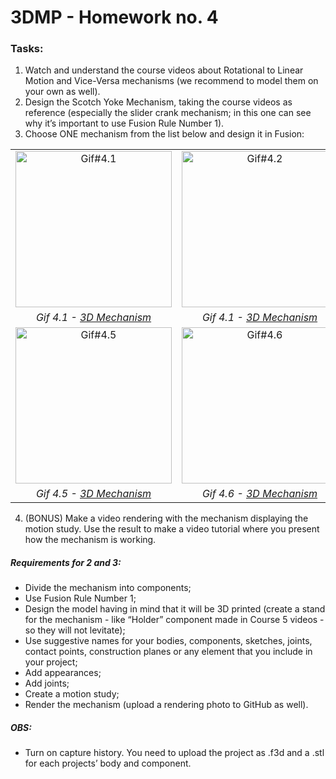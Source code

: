 # 3DMP -  Homework no. 4

### Tasks:
1. Watch and understand the course videos about Rotational to Linear Motion and Vice-Versa mechanisms (we recommend to model them on your own as well).
2. Design the Scotch Yoke Mechanism, taking the course videos as reference (especially the slider crank mechanism; in this one can see why it’s important to use Fusion Rule Number 1).
3. Choose ONE mechanism from the  list below and design it in Fusion:

<table>
    <tbody>
        <tr>
            <td  align="center"><img src="https://github.com/Burdun/3DMP_private/blob/main/readme_gifs/Gif%234.1.gif" width=250 title="Gif#4.1"></td>
            <td align="center"><img src="https://github.com/Burdun/3DMP_private/blob/main/readme_gifs/Gif%234.2.gif" width=250 title="Gif#4.2"/></td>
            <td align="center"><img src="https://github.com/Burdun/3DMP_private/blob/main/readme_gifs/Gif%234.3.gif" width=250 title="Gif#4.3"></td>
            <td align="center"><img src="" width=250 title="Gif#4.4"/></td>
        </tr>
        <tr>
            <td rowspan align="center" valign="center"><i>Gif 4.1 - <a href="https://tinyurl.com/y8zgkzjq">3D Mechanism</a></i></td>
            <td rowspan align="center" valign="center"><i>Gif 4.1 - <a href="https://tinyurl.com/ycxhnskp">3D Mechanism</a></i></td>
            <td rowspan align="center" valign="center"><i>Gif 4.1 - <a href="https://tinyurl.com/ycc3mrls">3D Mechanism</a></i></td>
            <td rowspan align="center" valign="center"><i>Gif 4.1 - <a href="https://tinyurl.com/ybxq84ko">3D Mechanism</a></i></td>
        </tr>
        <tr>
            <td align="center"><img src="" width=250 title="Gif#4.5"></td>
            <td align="center"><img src="https://github.com/Burdun/3DMP_private/blob/main/readme_gifs/Gif%234.6.gif" width=250 title="Gif#4.6"/></td>
            <td align="center"><img src="https://github.com/Burdun/3DMP_private/blob/main/readme_gifs/Gif%234.7.gif" width=250 title="Gif#4.7"></td>
            <td align="center"><img src="" width=250 title="Gif#4.8"/></td>
        </tr> 
        <tr>
            <td rowspan align="center" valign="center"><i>Gif 4.5 - <a href="https://tinyurl.com/y9uww3b8">3D Mechanism</a></i></td>
            <td rowspan align="center" valign="center"><i>Gif 4.6 - <a href="https://tinyurl.com/y94sx6om">3D Mechanism</a></i></td>
            <td rowspan align="center" valign="center"><i>Gif 4.7 - <a href="https://tinyurl.com/y7jvyma3">3D Mechanism</a></i></td>
            <td rowspan align="center" valign="center"><i>Gif 4.8 - <a href="https://tinyurl.com/ydabljd6">3D Mechanism</a></i></td>
        </tr>
    </tbody>
</table>

4. (BONUS) Make a video rendering with the mechanism displaying the motion study. Use the result to make a video tutorial where you present how the mechanism is working.

##### **Requirements for 2 and 3:**
- Divide the mechanism into components;
- Use Fusion Rule Number 1;
- Design the model having in mind that it will be 3D printed (create a stand for the mechanism - like “Holder” component made in Course 5 videos - so they will not levitate);
- Use suggestive names for your bodies, components, sketches, joints, contact points, construction planes or any element that you include in your project;
- Add appearances;
- Add joints;
- Create a motion study;
- Render the mechanism (upload a rendering photo to GitHub as well).

##### **OBS:**
- Turn on capture history. You need to upload the project as .f3d and a .stl for each projects’ body and component.
